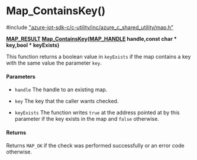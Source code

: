 # Map_ContainsKey()

\#include ["azure-iot-sdk-c/c-utility/inc/azure_c_shared_utility/map.h"](../iot-c-ref-map-h.md)  

**[MAP_RESULT](#map_8h_1ad7dca46cbca14e08e0561d21ca68324e) [Map_ContainsKey](#map_8h_1a766b6de5f152f5ba2669aa0832899e6d)([MAP_HANDLE](#map_8h_1aaa6ea96fbf2e858b6b2cfe4c7fe31a46) handle,const char * key,bool * keyExists)**

This function returns a boolean value in `keyExists` if the map contains a key with the same value the parameter `key`.

#### Parameters
* `handle` The handle to an existing map. 

* `key` The key that the caller wants checked. 

* `keyExists` The function writes `true` at the address pointed at by this parameter if the key exists in the map and `false` otherwise.

#### Returns
Returns `MAP_OK` if the check was performed successfully or an error code otherwise.

